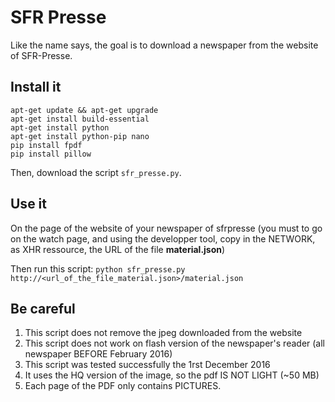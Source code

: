# SFR Presse

Like the name says, the goal is to download a newspaper from the website of SFR-Presse.

## Install it

```
apt-get update && apt-get upgrade
apt-get install build-essential 
apt-get install python
apt-get install python-pip nano
pip install fpdf
pip install pillow
```

Then, download the script `sfr_presse.py`.

## Use it

On the page of the website of your newspaper of sfrpresse (you must to go on the watch page, and using the developper tool, copy in the NETWORK, as XHR ressource, the URL of the file **material.json**)

Then run this script: `python sfr_presse.py http://<url_of_the_file_material.json>/material.json`

## Be careful

1. This script does not remove the jpeg downloaded from the website
2. This script does not work on flash version of the newspaper's reader (all newspaper BEFORE February 2016)
3. This script was tested successfully the 1rst December 2016
4. It uses the HQ version of the image, so the pdf IS NOT LIGHT (~50 MB)
5. Each page of the PDF only contains PICTURES.
